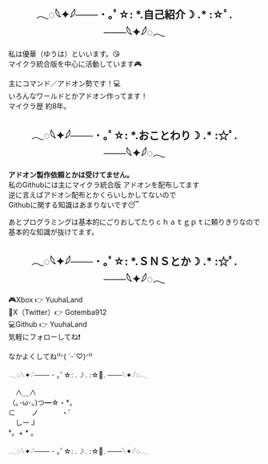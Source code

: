 <h2><div align="center">𓂃◌𓆩✦𓆪─── ･ ｡ﾟ☆: *.自己紹介☽ .* :☆ﾟ. ───𓆩✦𓆪◌𓂃</div></h2>

私は優華（ゆうは）といいます。😘   
マイクラ統合版を中心に活動しています🎮

主にコマンド／アドオン勢です！💻  
いろんなワールドとかアドオン作ってます！  
マイクラ歴 約8年。

<h2><div align="center">𓂃◌𓆩✦𓆪─── ･ ｡ﾟ☆: *.おことわり☽ .* :☆ﾟ. ───𓆩✦𓆪◌𓂃</div></h2>

**アドオン製作依頼とかは受けてません。**  
私のGithubには主にマイクラ統合版 アドオンを配布してます  
逆に言えばアドオン配布とかくらいしかしてないので  
Githubに関する知識はあまりないです😴  

あとプログラミングは基本的にごりおしてたりｃｈａｔｇｐｔに頼りきりなので基本的な知識が抜けてます。  

<h2><div align="center">𓂃◌𓆩✦𓆪─── ･ ｡ﾟ☆: *.ＳＮＳとか☽ .* :☆ﾟ. ───𓆩✦𓆪◌𓂃</div></h2>

🎮Xbox 👉 YuuhaLand  
🦤X（Twitter）👉 Gotemba912  
💻Github 👉 YuuhaLand  
気軽にフォローしてね❗ 

なかよくしてね⁽⁽ᐠ( ˊᵕˋ♡)ᐟ⁾⁾

𓂃◌𓆩✦𓆪─── ･ ｡ﾟ☆: *.☽ .* :☆ﾟ. ───𓆩✦𓆪◌𓂃

　∧＿∧  
（｡･ω･｡)つ━☆・\*。  
⊂　　 ノ 　　　・゜  
　しーＪ  
°。+ \* 。  

𓂃◌𓆩✦𓆪─── ･ ｡ﾟ☆: *.☽ .* :☆ﾟ. ───𓆩✦𓆪◌𓂃

<!--
**Gotemba912/Gotemba912** is a ✨ _special_ ✨ repository because its `README.md` (this file) appears on your GitHub profile.

Here are some ideas to get you started:

- 🔭 I’m currently working on ...
- 🌱 I’m currently learning ...
- 👯 I’m looking to collaborate on ...
- 🤔 I’m looking for help with ...
- 💬 Ask me about ...
- 📫 How to reach me: ...
- 😄 Pronouns: ...
- ⚡ Fun fact: ...
-->
